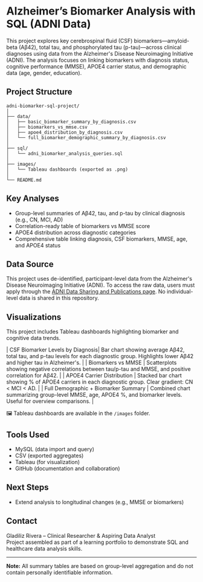 # Alzheimer’s Biomarker Analysis with SQL (ADNI Data)

This project explores key cerebrospinal fluid (CSF) biomarkers—amyloid-beta (Aβ42), total tau, and phosphorylated tau (p-tau)—across clinical diagnoses using data from the Alzheimer's Disease Neuroimaging Initiative (ADNI). The analysis focuses on linking biomarkers with diagnosis status, cognitive performance (MMSE), APOE4 carrier status, and demographic data (age, gender, education).

## Project Structure

```
adni-biomarker-sql-project/
│
├── data/
│   ├── basic_biomarker_summary_by_diagnosis.csv
│   ├── biomarkers_vs_mmse.csv
│   ├── apoe4_distribution_by_diagnosis.csv
│   └── full_biomarker_demographic_summary_by_diagnosis.csv
│
├── sql/
│   └── adni_biomarker_analysis_queries.sql
│
├── images/ 
│   └── Tableau dashboards (exported as .png)
│
└── README.md
```

## Key Analyses

- Group-level summaries of Aβ42, tau, and p-tau by clinical diagnosis (e.g., CN, MCI, AD)
- Correlation-ready table of biomarkers vs MMSE score
- APOE4 distribution across diagnostic categories
- Comprehensive table linking diagnosis, CSF biomarkers, MMSE, age, and APOE4 status

## Data Source

This project uses de-identified, participant-level data from the Alzheimer's Disease Neuroimaging Initiative (ADNI). To access the raw data, users must apply through the [ADNI Data Sharing and Publications page](https://adni.loni.usc.edu/data-samples/access-data/). No individual-level data is shared in this repository.

## Visualizations

This project includes Tableau dashboards highlighting biomarker and cognitive data trends.

| CSF Biomarker Levels by Diagnosis| Bar chart showing average Aβ42, total tau, and p-tau levels for each diagnostic group. Highlights lower Aβ42 and higher tau in Alzheimer's. |
| Biomarkers vs MMSE | Scatterplots showing negative correlations between tau/p-tau and MMSE, and positive correlation for Aβ42. |
| APOE4 Carrier Distribution | Stacked bar chart showing % of APOE4 carriers in each diagnostic group. Clear gradient: CN < MCI < AD. |
| Full Demographic + Biomarker Summary | Combined chart summarizing group-level MMSE, age, APOE4 %, and biomarker levels. Useful for overview comparisons. |

🖼️ Tableau dashboards are available in the `/images` folder.
## Tools Used

- MySQL (data import and query)
- CSV (exported aggregates)
- Tableau (for visualization)
- GitHub (documentation and collaboration)

## Next Steps

- Extend analysis to longitudinal changes (e.g., MMSE or biomarkers)

## Contact

Gladiliz Rivera – Clinical Researcher & Aspiring Data Analyst  
Project assembled as part of a learning portfolio to demonstrate SQL and healthcare data analysis skills.

---

**Note:** All summary tables are based on group-level aggregation and do not contain personally identifiable information.
